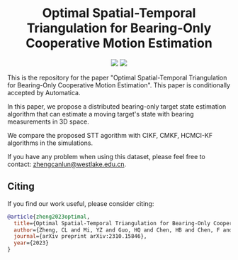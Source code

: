 <div align="center">
  <h1>Optimal Spatial-Temporal Triangulation for Bearing-Only Cooperative Motion Estimation</h1>
<p align="center">
  <a href="https://arxiv.org/abs/2310.15846">
    <img src="https://img.shields.io/badge/arXiv-paper?style=socia&logo=arxiv&logoColor=white&labelColor=grey&color=blue"></a>
  <a href="https://arxiv.org/pdf/2310.15846.pdf">
    <img src="https://img.shields.io/badge/Paper-blue?logo=googledocs&logoColor=white&labelColor=grey&color=blue"></a>
</p>
</div>




This is the repository for the paper "Optimal Spatial-Temporal Triangulation for Bearing-Only Cooperative Motion Estimation". This paper is conditionally accepted by Automatica. 

In this paper, we propose a distributed bearing-only target state estimation algorithm that can estimate a moving target's state with bearing measurements in 3D space.

We compare the proposed STT agorithm with CIKF, CMKF, HCMCI-KF algorithms in the simulations.



If you have any problem when using this dataset, please feel free to contact: zhengcanlun@westlake.edu.cn.

## Citing
If you find our work useful, please consider citing:
```BibTeX
@article{zheng2023optimal,
  title={Optimal Spatial-Temporal Triangulation for Bearing-Only Cooperative Motion Estimation},
  author={Zheng, CL and Mi, YZ and Guo, HQ and Chen, HB and Chen, F and Jia, JH and Lin, ZY and Zhao, SY},
  journal={arXiv preprint arXiv:2310.15846},
  year={2023}
}
```
